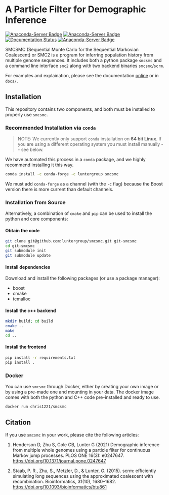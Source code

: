 # A Particle Filter for Demographic Inference
[![Anaconda-Server Badge](https://anaconda.org/luntergroup/smcsmc/badges/version.svg)](https://anaconda.org/luntergroup/smcsmc) [![Anaconda-Server Badge](https://anaconda.org/luntergroup/smcsmc/badges/platforms.svg)](https://anaconda.org/luntergroup/smcsmc) [![Documentation Status](https://readthedocs.org/projects/smcsmc/badge/?version=latest)](https://smcsmc.readthedocs.io/en/latest/?badge=latest) [![Anaconda-Server Badge](https://anaconda.org/luntergroup/smcsmc/badges/downloads.svg)](https://anaconda.org/luntergroup/smcsmc)
 

SMCSMC (Sequential Monte Carlo for the Sequential Markovian Coalescent) or SMC2 is a program for inferring population history from multiple genome sequences. It includes both a python package `smcsmc` and a command line interface `smc2` along with two backend binaries `smcsmc`/`scrm`.

For examples and explaination, please see the documentation [online](https://smcsmc.readthedocs.io) or in `docs/`.

## Installation

This repository contains two components, and both must be installed to properly use `smcsmc`.

### Recommended Installation via `conda`

> NOTE: We currently only support `conda` installation on **64 bit Linux**.  If you are using a different operating system you must install manually -- see below. 

We have automated this process in a `conda` package, and we highly recommend installing it this way.

```sh
conda install -c conda-forge -c luntergroup smcsmc
```


We must add `conda-forge` as a channel (with the `-c` flag) because the Boost version there is more current than default channels. 

### Installation from Source

Alternatively, a combination of `cmake` and `pip` can be used to install the python and core components:

#### Obtain the code

```sh
git clone git@github.com:luntergroup/smcsmc.git git-smcsmc
cd git-smcsmc
git submodule init
git submodule update
```

#### Install dependencies

Download and install the following packages (or use a package manager):

- boost
- cmake
- tcmalloc

#### Install the c++ backend

```sh
mkdir build; cd build
cmake ..
make
cd ..
```

#### Install the frontend

```sh
pip install -r requirements.txt
pip install .
```

### Docker

You can use `smcsmc` through Docker, either by creating your own image or by using a pre-made one and mounting in your data.  The docker image comes with both the python and C++ code pre-installed and ready to use. 

```sh
docker run chris1221/smcsmc 
```

## Citation

If you use `smcsmc` in your work, please cite the following articles:

1. Henderson D, Zhu S, Cole CB, Lunter G (2021) Demographic inference from multiple whole genomes using a particle filter for continuous Markov jump processes. PLOS ONE 16(3): e0247647. https://doi.org/10.1371/journal.pone.0247647

2. Staab, P. R., Zhu, S., Metzler, D., & Lunter, G. (2015). scrm: efficiently simulating long sequences using the approximated coalescent with recombination. Bioinformatics, 31(10), 1680–1682. https://doi.org/10.1093/bioinformatics/btu861


